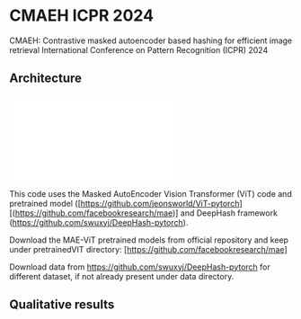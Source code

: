 # CMAEH ICPR 2024
CMAEH: Contrastive masked autoencoder based hashing for efficient image retrieval
International Conference on Pattern Recognition (ICPR) 2024

## Architecture
![CMAEH](CMAEH.pdf)

This code uses the Masked AutoEncoder Vision Transformer (ViT) code and pretrained model ([https://github.com/jeonsworld/ViT-pytorch] [(https://github.com/facebookresearch/mae)] and DeepHash framework (https://github.com/swuxyj/DeepHash-pytorch).

Download the MAE-ViT pretrained models from official repository and keep under pretrainedVIT directory:
[https://github.com/facebookresearch/mae]


Download data from https://github.com/swuxyj/DeepHash-pytorch for different dataset, if not already present under data directory.

## Qualitative results
